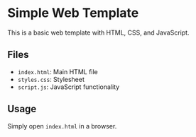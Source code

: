 # Simple Web Template
This is a basic web template with HTML, CSS, and JavaScript.
## Files
- `index.html`: Main HTML file
- `styles.css`: Stylesheet
- `script.js`: JavaScript functionality

## Usage
Simply open `index.html` in a browser.